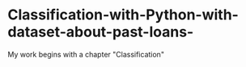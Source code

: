 # Classification-with-Python-with-dataset-about-past-loans-
My work begins with a chapter "Classification"
